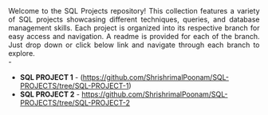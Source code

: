 <div align = "justify">Welcome to the SQL Projects repository! This collection features a variety of SQL projects showcasing different techniques, queries, and database management skills. Each project is organized into its respective branch for easy access and navigation. A readme is provided for each of the branch. Just drop down or click below link and navigate through each branch to explore.</div>
-

- **SQL PROJECT 1** - (https://github.com/ShrishrimalPoonam/SQL-PROJECTS/tree/SQL-PROJECT-1)
- **SQL PROJECT 2** - https://github.com/ShrishrimalPoonam/SQL-PROJECTS/tree/SQL-PROJECT-2
